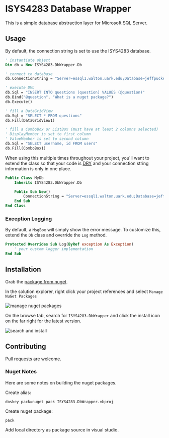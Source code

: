 # ISYS4283 Database Wrapper

This is a simple database abstraction layer for Microsoft SQL Server.

## Usage

By default, the connection string is set to use the ISYS4283 database.

```vb
' instantiate object
Dim db = New ISYS4283.DbWrapper.Db

' connect to database
db.ConnectionString = "Server=essql1.walton.uark.edu;Database=jeffpuckett;Trusted_Connection=yes;"

' execute DML
db.Sql = "INSERT INTO questions (question) VALUES (@question)"
db.Bind("@question", "What is a nuget package?")
db.Execute()

' fill a DataGridView
db.Sql = "SELECT * FROM questions"
db.Fill(DataGridView1)

' fill a ComboBox or ListBox (must have at least 2 columns selected)
' DisplayMember is set to first column
' ValueMember is set to second column
db.Sql = "SELECT username, id FROM users"
db.Fill(ComboBox1)
```

When using this multiple times throughout your project,
you'll want to extend the class so that your code is [DRY][dry] and
your connection string information is only in one place.

```vb
Public Class MyDb
    Inherits ISYS4283.DbWrapper.Db

    Public Sub New()
        ConnectionString = "Server=essql1.walton.uark.edu;Database=jeffpuckett;Trusted_Connection=yes;"
    End Sub
End Class
```

### Exception Logging

By default, a `MsgBox` will simply show the error message.
To customize this, extend the `Db` class and override the `Log` method.

```vb
Protected Overrides Sub Log(ByRef exception As Exception)
    ' your custom logger implementation
End Sub
```

## Installation

Grab the [package from nuget][nuget].

In the solution explorer, right click your project references
and select `Manage NuGet Packages`

![manage nuget packages][manage-nuget]

On the browse tab, search for `ISYS4283.DbWrapper`
and click the install icon on the far right for the latest version.

![search and install][search-isys4283]

## Contributing

Pull requests are welcome.

### Nuget Notes

Here are some notes on building the nuget packages.

Create alias:

```
doskey pack=nuget pack ISYS4283.DbWrapper.vbproj
```

Create nuget package:

```
pack
```

Add local directory as package source in visual studio.

[nuget]:https://www.nuget.org/packages/ISYS4283.DbWrapper/
[manage-nuget]:https://i.imgur.com/20hWdUB.png
[search-isys4283]:https://i.imgur.com/2DNwZNu.png
[dry]:https://en.wikipedia.org/wiki/Don%27t_repeat_yourself
